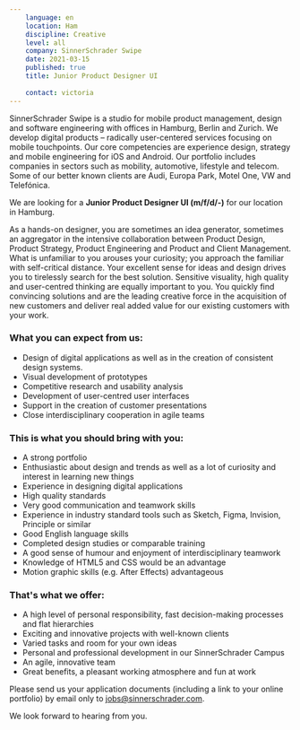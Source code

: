 ```yaml
---
    language: en
    location: Ham
    discipline: Creative
    level: all
    company: SinnerSchrader Swipe
    date: 2021-03-15
    published: true
    title: Junior Product Designer UI
     
    contact: victoria
---
```


SinnerSchrader Swipe is a studio for mobile product management, design and software engineering with offices in Hamburg, Berlin and Zurich. We develop digital products – radically user-centered services focusing on mobile touchpoints. Our core competencies are experience design, strategy and mobile engineering for iOS and Android. Our portfolio includes companies in sectors such as mobility, automotive, lifestyle and telecom. Some of our better known clients are Audi, Europa Park, Motel One, VW and Telefónica.

We are looking for a **Junior Product Designer UI (m/f/d/-)** for our location in Hamburg.

As a hands-on designer, you are sometimes an idea generator, sometimes an aggregator in the intensive collaboration between Product Design, Product Strategy, Product Engineering and Product and Client Management. What is unfamiliar to you arouses your curiosity; you approach the familiar with self-critical distance. Your excellent sense for ideas and design drives you to tirelessly search for the best solution. Sensitive visuality, high quality and user-centred thinking are equally important to you. You quickly find convincing solutions and are the leading creative force in the acquisition of new customers and deliver real added value for our existing customers with your work.

### What you can expect from us:

- Design of digital applications as well as in the creation of consistent design systems.
- Visual development of prototypes
- Competitive research and usability analysis
- Development of user-centred user interfaces
- Support in the creation of customer presentations
- Close interdisciplinary cooperation in agile teams 

### This is what you should bring with you:

- A strong portfolio
- Enthusiastic about design and trends as well as a lot of curiosity and interest in learning new things 
- Experience in designing digital applications 
- High quality standards
- Very good communication and teamwork skills
- Experience in industry standard tools such as Sketch, Figma, Invision, Principle or similar
- Good English language skills
- Completed design studies or comparable training
- A good sense of humour and enjoyment of interdisciplinary teamwork
- Knowledge of HTML5 and CSS would be an advantage
- Motion graphic skills (e.g. After Effects) advantageous

### That's what we offer:

- A high level of personal responsibility, fast decision-making processes and flat hierarchies
- Exciting and innovative projects with well-known clients
- Varied tasks and room for your own ideas
- Personal and professional development in our SinnerSchrader Campus
- An agile, innovative team
- Great benefits, a pleasant working atmosphere and fun at work

Please send us your application documents (including a link to your online portfolio) by email only to <jobs@sinnerschrader.com>. 
 
We look forward to hearing from you.

